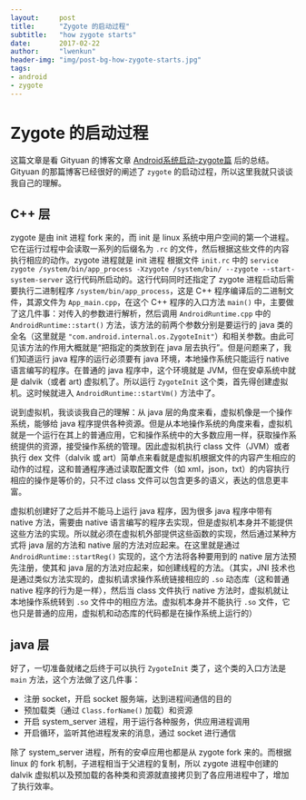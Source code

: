 ```yaml
---
layout:     post
title:      "Zygote 的启动过程"
subtitle:   "how zygote starts"
date:       2017-02-22
author:     "lwenkun"
header-img: "img/post-bg-how-zygote-starts.jpg"
tags:
- android
- zygote
---
```


# Zygote 的启动过程 #
这篇文章是看 Gityuan 的博客文章 [Android系统启动-zygote篇](http://gityuan.com/2016/02/13/android-zygote/) 后的总结。Gityuan 的那篇博客已经很好的阐述了 `zygote` 的启动过程，所以这里我就只谈谈我自己的理解。

## C++ 层 ##

zygote 是由 init 进程 fork 来的，而 init 是 linux 系统中用户空间的第一个进程。它在运行过程中会读取一系列的后缀名为 `.rc` 的文件，然后根据这些文件的内容执行相应的动作。zygote 进程就是 init 进程
根据文件 `init.rc` 中的 `service zygote /system/bin/app_process -Xzygote /system/bin/ --zygote --start-system-server` 这行代码所启动的。这行代码同时还指定了 zygote 进程启动后需要执行二进制程序 `/system/bin/app_process`，这是 C++ 程序编译后的二进制文件，其源文件为 `App_main.cpp`，在这个 C++ 程序的入口方法 `main()` 中，主要做了这几件事：对传入的参数进行解析，然后调用 `AndroidRuntime.cpp` 中的 `AndroidRuntime::start()` 方法，该方法的前两个参数分别是要运行的 java 类的全名（这里就是 `"com.android.internal.os.ZygoteInit"`）和相关参数。由此可见该方法的作用大概就是“把指定的类放到在 java 层去执行”。但是问题来了，我们知道运行 java 程序的运行必须要有 java 环境，本地操作系统只能运行 native 语言编写的程序。在普通的 java 程序中，这个环境就是 JVM，但在安卓系统中就是 dalvik（或者 art) 虚拟机了。所以运行 `ZygoteInit` 这个类，首先得创建虚拟机。这时候就进入 `AndroidRuntime::startVm()` 方法中了。

说到虚拟机，我谈谈我自己的理解：从 java 层的角度来看，虚拟机像是一个操作系统，能够给 java 程序提供各种资源。但是从本地操作系统的角度来看，虚拟机就是一个运行在其上的普通应用，它和操作系统中的大多数应用一样，获取操作系统提供的资源，接受操作系统的管理。因此虚拟机执行 class 文件（JVM）或者执行 dex 文件（dalvik 或 art）简单点来看就是虚拟机根据文件的内容产生相应的动作的过程，这和普通程序通过读取配置文件（如 xml，json，txt）的内容执行相应的操作是等价的，只不过 class 文件可以包含更多的语义，表达的信息更丰富。

虚拟机创建好了之后并不能马上运行 java 程序，因为很多 java 程序中带有 native 方法，需要由 native 语言编写的程序去实现，但是虚拟机本身并不能提供这些方法的实现。所以就必须在虚拟机外部提供这些函数的实现，然后通过某种方式将 java 层的方法和 native 层的方法对应起来。在这里就是通过 `AndroidRuntime::startReg()` 实现的，这个方法将各种要用到的 native 层方法预先注册，使其和 java 层的方法对应起来，如创建线程的方法。（其实，JNI 技术也是通过类似方法实现的，虚拟机请求操作系统链接相应的 `.so` 动态库（这和普通 native 程序的行为是一样），然后当 class 文件执行 native 方法时，虚拟机就让本地操作系统转到 `.so` 文件中的相应方法。虚拟机本身并不能执行 `.so` 文件，它也只是普通的应用，虚拟机和动态库的代码都是在操作系统上运行的）

## java 层 ##
好了，一切准备就绪之后终于可以执行 `ZygoteInit` 类了，这个类的入口方法是 `main` 方法，这个方法做了这几件事：

- 注册 socket，开启 socket 服务端，达到进程间通信的目的
- 预加载类（通过 `Class.forName()` 加载）和资源
- 开启 system_server 进程，用于运行各种服务，供应用进程调用
- 开启循环，监听其他进程发来的消息，通过 socket 进行通信

除了 system_server 进程，所有的安卓应用也都是从 zygote fork 来的。而根据 linux 的 fork 机制，子进程相当于父进程的复制，所以 zygote 进程中创建的 dalvik 虚拟机以及预加载的各种类和资源就直接拷贝到了各应用进程中了，增加了执行效率。